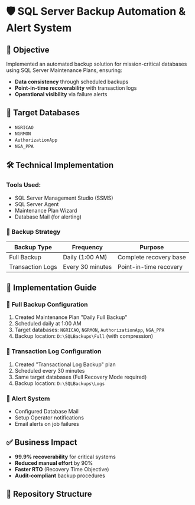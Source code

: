 # 🛡️ SQL Server Backup Automation & Alert System

## 📌 Objective
Implemented an automated backup solution for mission-critical databases using SQL Server Maintenance Plans, ensuring:
- **Data consistency** through scheduled backups
- **Point-in-time recoverability** with transaction logs
- **Operational visibility** via failure alerts

## 🎯 Target Databases
- `NGRICAO`
- `NGRMON` 
- `AuthorizationApp`
- `NGA_PPA`

## 🛠️ Technical Implementation
### Tools Used:
- SQL Server Management Studio (SSMS)
- SQL Server Agent
- Maintenance Plan Wizard
- Database Mail (for alerting)

### 🔄 Backup Strategy
| Backup Type       | Frequency          | Purpose                     |
|-------------------|--------------------|-----------------------------|
| Full Backup       | Daily (1:00 AM)    | Complete recovery base      |
| Transaction Logs  | Every 30 minutes   | Point-in-time recovery      |

## 🧭 Implementation Guide
### 🔹 Full Backup Configuration
1. Created Maintenance Plan "Daily Full Backup"
2. Scheduled daily at 1:00 AM
3. Target databases: `NGRICAO`, `NGRMON`, `AuthorizationApp`, `NGA_PPA`
4. Backup location: `D:\SQLBackups\Full` (with compression)

### 🔹 Transaction Log Configuration
1. Created "Transactional Log Backup" plan
2. Scheduled every 30 minutes
3. Same target databases (Full Recovery Mode required)
4. Backup location: `D:\SQLBackups\Logs`

### 📢 Alert System
- Configured Database Mail
- Setup Operator notifications
- Email alerts on job failures

## ✅ Business Impact
- **99.9% recoverability** for critical systems
- **Reduced manual effort** by 90%
- **Faster RTO** (Recovery Time Objective)
- **Audit-compliant** backup procedures

## 📂 Repository Structure
